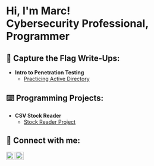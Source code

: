 <h1>Hi, I'm Marc! <br/>
<a>Cybersecurity Professional</a>, <a>Programmer</a>

<h2>🚩 Capture the Flag Write-Ups:</h2>

- <b>Intro to Penetration Testing</b>
  - [Practicing Active Directory](https://github.com/marciepoo/ActiveDirectoryLab)

<h2>⌨️ Programming Projects:</h2>

- <b>CSV Stock Reader</b>
  - [Stock Reader Project](https://github.com/marciepoo/StockReaderProject)
 
<h2> 🤳 Connect with me:</h2>

[<img align="left" alt="JoshMadakor | LinkedIn" width="22px" src="https://cdn.jsdelivr.net/npm/simple-icons@v3/icons/linkedin.svg" />][linkedin]
[<img align="left" alt="JoshMadakor | Instagram" width="22px" src="https://cdn.jsdelivr.net/npm/simple-icons@v3/icons/instagram.svg" />][instagram]

[instagram]: https://www.instagram.com/_marciepoo_/
[linkedin]: https://linkedin.com/in/marc-farinas-260444254
